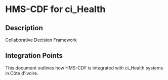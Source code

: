 # HMS-CDF for ci_Health

## Description

Collaborative Decision Framework

## Integration Points

This document outlines how HMS-CDF is integrated with ci_Health systems in Côte d'Ivoire.
